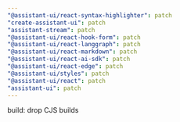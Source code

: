 ```yaml
---
"@assistant-ui/react-syntax-highlighter": patch
"create-assistant-ui": patch
"assistant-stream": patch
"@assistant-ui/react-hook-form": patch
"@assistant-ui/react-langgraph": patch
"@assistant-ui/react-markdown": patch
"@assistant-ui/react-ai-sdk": patch
"@assistant-ui/react-edge": patch
"@assistant-ui/styles": patch
"@assistant-ui/react": patch
"assistant-ui": patch
---
```


build: drop CJS builds
